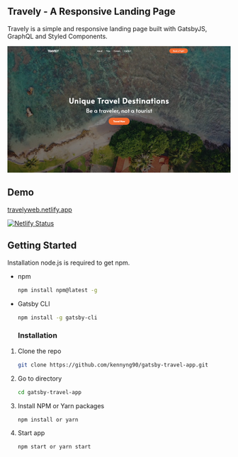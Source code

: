 ## Travely - A Responsive Landing Page

Travely is a simple and responsive landing page built with GatsbyJS, GraphQL and Styled Components.

![screenshot](https://github.com/kennyng90/gatsby-travel-app/blob/master/uploads/screenshot.png)

## Demo

[travelyweb.netlify.app](https://travelyweb.netlify.app/)

[![Netlify Status](https://api.netlify.com/api/v1/badges/dabde41a-2450-422e-89f4-2db1b6e629b6/deploy-status)](https://app.netlify.com/sites/travelyweb/deploys)

## Getting Started

Installation
node.js is required to get npm.

- npm

  ```sh
  npm install npm@latest -g
  ```

- Gatsby CLI

  ```sh
  npm install -g gatsby-cli
  ```

  ### Installation

1. Clone the repo
   ```sh
   git clone https://github.com/kennyng90/gatsby-travel-app.git
   ```
2. Go to directory
   ```sh
   cd gatsby-travel-app
   ```
3. Install NPM or Yarn packages
   ```sh
   npm install or yarn
   ```
4. Start app
   ```sh
   npm start or yarn start
   ```
